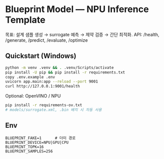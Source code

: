 # Blueprint Model — NPU Inference Template

목표: 설계 샘플 생성 → surrogate 예측 → 제약 검증 → 간단 최적화.
API: /health, /generate, /predict, /evaluate, /optimize

## Quickstart (Windows)
```bash
python -m venv .venv && . .venv/Scripts/activate
pip install -U pip && pip install -r requirements.txt
copy .env.example .env
uvicorn app.main:app --reload --port 9001
curl http://127.0.0.1:9001/health
```

Optional: OpenVINO / NPU
```bash
pip install -r requirements-ov.txt
# models/surrogate.xml, .bin 배치 시 자동 사용
```

## Env
```
BLUEPRINT_FAKE=1      # 더미 경로
BLUEPRINT_DEVICE=NPU|GPU|CPU
BLUEPRINT_TOPK=16
BLUEPRINT_SAMPLES=256
```
